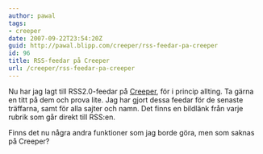 ```yaml
---
author: pawal
tags:
- creeper
date: 2007-09-22T23:54:20Z
guid: http://pawal.blipp.com/creeper/rss-feedar-pa-creeper
id: 96
title: RSS-feedar på Creeper
url: /creeper/rss-feedar-pa-creeper
---
```


Nu har jag lagt till RSS2.0-feedar på <a
href="https://gnuheter.com/creeper/senaste">Creeper</a>, för i princip
allting. Ta gärna en titt på dem och prova lite. Jag har gjort dessa
feedar för de senaste träffarna, samt för alla sajter och namn. Det
finns en bildlänk från varje rubrik som går direkt till RSS:en.

Finns det nu några andra funktioner som jag borde göra, men som saknas
på Creeper?
